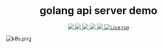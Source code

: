 <div align="center">
  <h1>golang api server demo</h1>
</div>
<p align="center">

<a href="https://github.com/qclaogui/golang-api-server/workflows/Build%20&%20Test/badge.svg">
  <img src="https://github.com/qclaogui/golang-api-server/workflows/Build%20&%20Test/badge.svg">
</a>

<a href="https://travis-ci.org/qclaogui/golang-api-server">
  <img src="https://travis-ci.org/qclaogui/golang-api-server.svg?branch=master">
</a>

<a href="https://codecov.io/gh/qclaogui/golang-api-server">
  <img src="https://codecov.io/gh/qclaogui/golang-api-server/branch/master/graph/badge.svg" />
</a>

<a href="https://goreportcard.com/report/github.com/qclaogui/golang-api-server">
  <img src="https://goreportcard.com/badge/github.com/qclaogui/golang-api-server?v=1" />
</a>

<a href="https://hub.docker.com/r/qclaogui/golang-api-server">
  <img src="https://img.shields.io/docker/pulls/qclaogui/golang-api-server.svg">
</a>

<a href="https://github.com/qclaogui/golang-api-server/blob/master/LICENSE">
  <img src="https://img.shields.io/github/license/qclaogui/golang-api-server.svg" alt="License">
</a>

</p>

![k8s.png](https://i.loli.net/2018/11/29/5bff6efca7e44.png)